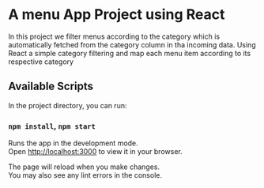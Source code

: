 # A menu App Project using React

In this project we filter menus according to the category which is
automatically fetched from the category column in tha incoming data.
Using React a simple category filtering and map each menu item
according to its respective category
## Available Scripts

In the project directory, you can run:

### `npm install`, `npm start`

Runs the app in the development mode.\
Open [http://localhost:3000](http://localhost:3000) to view it in your browser.

The page will reload when you make changes.\
You may also see any lint errors in the console.
